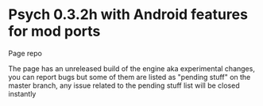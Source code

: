 # Psych 0.3.2h with Android features for mod ports

Page repo

The page has an unreleased build of the engine aka experimental changes, you can report bugs but some of them are listed as "pending stuff" on the master branch, any issue related to the pending stuff list will be closed instantly